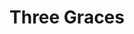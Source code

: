 ---
title: Three Graces
description:
meta:
    - name: description
      content:
    - name: keywords
      content:
---